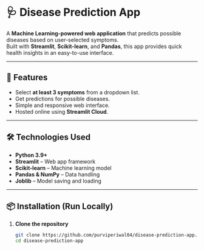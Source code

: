 # 🩺 Disease Prediction App

A **Machine Learning-powered web application** that predicts possible diseases based on user-selected symptoms.  
Built with **Streamlit**, **Scikit-learn**, and **Pandas**, this app provides quick health insights in an easy-to-use interface.  

---

## 🚀 Features
- Select **at least 3 symptoms** from a dropdown list.
- Get predictions for possible diseases.
- Simple and responsive web interface.
- Hosted online using **Streamlit Cloud**.

---

## 🛠️ Technologies Used
- **Python 3.9+**
- **Streamlit** – Web app framework
- **Scikit-learn** – Machine learning model
- **Pandas & NumPy** – Data handling
- **Joblib** – Model saving and loading

---

## 📦 Installation (Run Locally)
1. **Clone the repository**
   ```bash
   git clone https://github.com/purviperiwal04/disease-prediction-app.git
   cd disease-prediction-app
